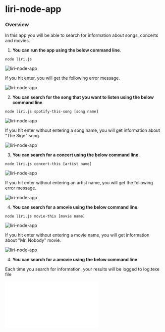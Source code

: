 # liri-node-app

### Overview

In this app you will be able to search for information about songs, concerts and movies. 

1. **You can run the app using the below command line**.

```node liri.js```

![liri-node-app](Images/01-liri-command.png)

If you hit enter, you will get the following error message. 

![liri-node-app](Images/02-error01.png)


2. **You can search for the song that you want to listen using the below command line**.

```node liri.js spotify-this-song [song name]```

![liri-node-app](Images/03-spotifyThis.png)

If you hit enter without entering a song name, you will get information about "The Sign" song. 

![liri-node-app](Images/04-spotifyThis01.png)

3. **You can search for a concert using the below command line**.

```node liri.js concert-this [artist name]```

![liri-node-app](Images/05-concertThis.png)

If you hit enter without entering an artist name, you will get the following error message. 

![liri-node-app](Images/06-concertThis01.png)

4. **You can search for a amovie using the below command line**.

```node liri.js movie-this [movie name]```

![liri-node-app](Images/07-movieThis.png)

If you hit enter without entering a movie name, you will get information about "Mr. Nobody" movie. 

![liri-node-app](Images/08-movieThis01.png)

4. **You can search for a amovie using the below command line**.

Each time you search for information, your results will be logged to log.texe file

![liri-node-app](log.txt)

